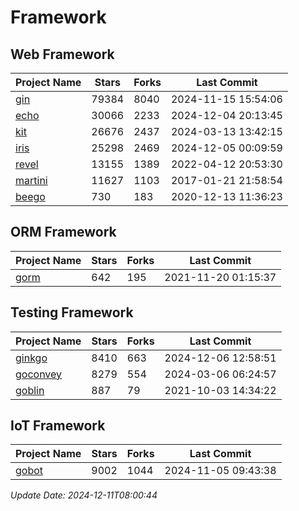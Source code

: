 # Framework

## Web Framework
| Project Name | Stars | Forks | Last Commit |
| ------------ | ----- | ----- | ----------- |
| [gin](https://github.com/gin-gonic/gin) | 79384 | 8040 | 2024-11-15 15:54:06 |
| [echo](https://github.com/labstack/echo) | 30066 | 2233 | 2024-12-04 20:13:45 |
| [kit](https://github.com/go-kit/kit) | 26676 | 2437 | 2024-03-13 13:42:15 |
| [iris](https://github.com/kataras/iris) | 25298 | 2469 | 2024-12-05 00:09:59 |
| [revel](https://github.com/revel/revel) | 13155 | 1389 | 2022-04-12 20:53:30 |
| [martini](https://github.com/go-martini/martini) | 11627 | 1103 | 2017-01-21 21:58:54 |
| [beego](https://github.com/astaxie/beego) | 730 | 183 | 2020-12-13 11:36:23 |

## ORM Framework
| Project Name | Stars | Forks | Last Commit |
| ------------ | ----- | ----- | ----------- |
| [gorm](https://github.com/jinzhu/gorm) | 642 | 195 | 2021-11-20 01:15:37 |

## Testing Framework
| Project Name | Stars | Forks | Last Commit |
| ------------ | ----- | ----- | ----------- |
| [ginkgo](https://github.com/onsi/ginkgo) | 8410 | 663 | 2024-12-06 12:58:51 |
| [goconvey](https://github.com/smartystreets/goconvey) | 8279 | 554 | 2024-03-06 06:24:57 |
| [goblin](https://github.com/franela/goblin) | 887 | 79 | 2021-10-03 14:34:22 |

## IoT Framework
| Project Name | Stars | Forks | Last Commit |
| ------------ | ----- | ----- | ----------- |
| [gobot](https://github.com/hybridgroup/gobot) | 9002 | 1044 | 2024-11-05 09:43:38 |

*Update Date: 2024-12-11T08:00:44*